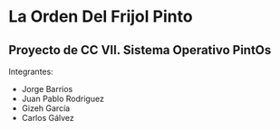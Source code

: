 # La Orden Del Frijol Pinto

## Proyecto de CC VII. Sistema Operativo PintOs

Integrantes:

- Jorge Barrios
- Juan Pablo Rodriguez
- Gizeh García
- Carlos Gálvez

